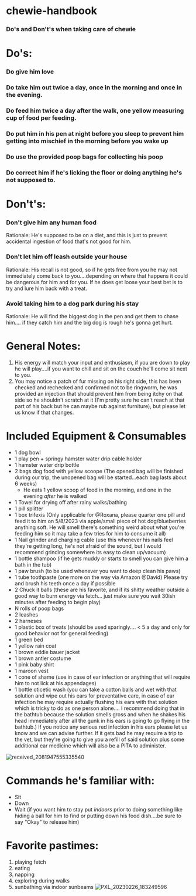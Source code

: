 # chewie-handbook
### Do's and Don't's when taking care of chewie

# Do's:
### Do give him love
### Do take him out twice a day, once in the morning and once in the evening.
### Do feed him twice a day after the walk, one yellow measuring cup of food per feeding.
### Do put him in his pen at night before you sleep to prevent him getting into mischief in the morning before you wake up
### Do use the provided poop bags for collecting his poop
### Do correct him if he's licking the floor or doing anything he's not supposed to.

# Don't's:
### Don't give him any human food
Rationale: He's supposed to be on a diet, and this is just to prevent accidental ingestion of food that's not good for him. 

### Don't let him off leash outside your house
Rationale: His recall is not good, so if he gets free from you he may not immediately come back to you....depending on where that happens it could be dangerous for him and for you. If he does get loose your best bet is to try and lure him back with a treat. 

### Avoid taking him to a dog park during his stay
Rationale: He will find the biggest dog in the pen and get them to chase him.... if they catch him and the big dog is rough he's gonna get hurt.

# General Notes:
1. His energy will match your input and enthusiasm, if you are down to play he will play....if you want to chill and sit on the couch he'll come sit next to you. 
2. You may notice a patch of fur missing on his right side, this has been checked and rechecked and confirmed not to be ringworm, he was provided an injection that should prevent him from being itchy on that side so he shouldn't scratch at it (I'm pretty sure he can't reach at that part of his back but he can maybe rub against furniture), but please let us know if that changes.

# Included Equipment & Consumables
 - 1 dog bowl
 - 1 play pen + springy hamster water drip cable holder
 - 1 hamster water drip bottle
 - 2 bags dog food with yellow scoope (The opened bag will be finished during our trip, the unopened bag will be started...each bag lasts about 6 weeks)
   - He eats 1 yellow scoop of food in the morning, and one in the evening *after* he is walked
 - 1 Towel for drying off after rainy walks/bathing
 - 1 pill splitter
 - 1 box trifexis (Only applicable for @Roxana, please quarter one pill and feed it to him on 5/8/2023 via apple/small piece of hot dog/blueberries anything soft. He will smell there's something weird about what you're feeding him so it may take a few tries for him to consume it all)
 - 1 Nail grinder and charging cable (use this whenever his nails feel they're getting long, he's not afraid of the sound, but I would recommend grinding somewhere its easy to clean up/vacuum)
 - 1 bottle shampoo (if he gets muddy or starts to smell you can give him a bath in the tub)
 - 1 paw brush (to be used whenever you want to deep clean his paws)
 - 1 tube toothpaste (one more on the way via Amazon @David) Please try and brush his teeth once a day if possible
 - 2 Chuck it balls (these are his favorite, and if its shitty weather outside a good way to burn energy via fetch... just make sure you wait 30ish minutes after feeding to begin play)
 - N rolls of poop bags
 - 2 leashes
 - 2 harneses 
 - 1 plastic box of treats (should be used sparingly.... < 5 a day and only for good behavior not for general feeding)
 - 1 green bed
 - 1 yellow rain coat
 - 1 brown eddie bauer jacket
 - 1 brown antler costume
 - 1 pink baby shirt
 - 1 maroon vest
 - 1 cone of shame (use in case of ear infection or anything that will require him to not lick at his appendages)
 - 1 bottle oticetic wash (you can take a cotton balls and wet with that solution and wipe out his ears for preventative care, in case of ear infection he may require actually flushing his ears with that solution which is tricky to do as one person alone.... I recommend doing that in the bathtub because the solution smells gross and when he shakes his head immediately after all the gunk in his ears is going to go flying in the bathtub.) If you notice any serious red infection in his ears please let us know and we can advise further. If it gets bad he may require a trip to the vet, but they're going to give you a refill of said solution plus some additional ear medicine which will also be a PITA to administer. 
 
![received_2081947555335540](https://user-images.githubusercontent.com/287935/231940184-b164b4ca-7a53-407d-8600-f3efc60095f9.jpeg)

# Commands he's familiar with:
- Sit
- Down
- Wait (if you want him to stay put *indoors* prior to doing something like hiding a ball for him to find or putting down his food dish....be sure to say "Okay" to release him)

# Favorite pastimes:
1. playing fetch
2. eating
3. napping
4. exploring during walks
5. sunbathing via indoor sunbeams
![PXL_20230226_183249596](https://user-images.githubusercontent.com/287935/231942453-710c9496-74ee-449e-9532-ff455414f33b.jpg)

